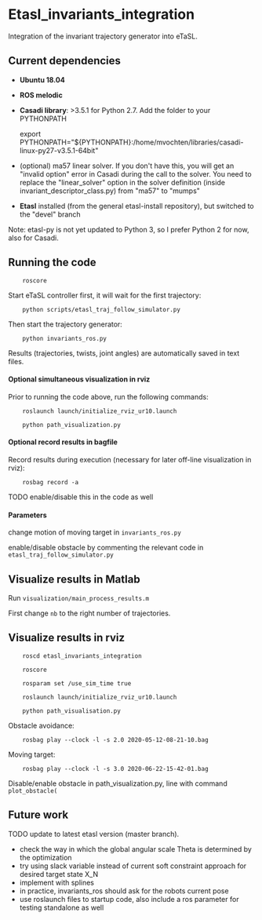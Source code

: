 # Etasl_invariants_integration

Integration of the invariant trajectory generator into eTaSL.


## Current dependencies

- **Ubuntu 18.04** 
- **ROS melodic** 
- **Casadi library**: >3.5.1 for Python 2.7. Add the folder to your PYTHONPATH  

    export PYTHONPATH="${PYTHONPATH}:/home/mvochten/libraries/casadi-linux-py27-v3.5.1-64bit"

- (optional) ma57 linear solver. If you don't have this, you will get an "invalid option" error in Casadi during the call to the solver. You need to replace the "linear_solver" option in the solver definition (inside invariant_descriptor_class.py) from "ma57" to "mumps"  
- **Etasl** installed (from the general etasl-install repository), but switched to the "devel" branch

Note: etasl-py is not yet updated to Python 3, so I prefer Python 2 for now, also for Casadi.


## Running the code

        roscore

Start eTaSL controller first, it will wait for the first trajectory:

        python scripts/etasl_traj_follow_simulator.py

Then start the trajectory generator:

        python invariants_ros.py

Results (trajectories, twists, joint angles) are automatically saved in text files.

#### Optional simultaneous visualization in rviz

Prior to running the code above, run the following commands:

        roslaunch launch/initialize_rviz_ur10.launch

        python path_visualization.py
        
#### Optional record results in bagfile

Record results during execution (necessary for later off-line visualization in rviz):

        rosbag record -a

TODO enable/disable this in the code as well

#### Parameters

change motion of moving target in `invariants_ros.py`

enable/disable obstacle by commenting the relevant code in `etasl_traj_follow_simulator.py`


## Visualize results in Matlab

Run `visualization/main_process_results.m`

First change `nb` to the right number of trajectories.

## Visualize results in rviz

        roscd etasl_invariants_integration

        roscore

        rosparam set /use_sim_time true

        roslaunch launch/initialize_rviz_ur10.launch

        python path_visualisation.py

Obstacle avoidance:

        rosbag play --clock -l -s 2.0 2020-05-12-08-21-10.bag

Moving target:

        rosbag play --clock -l -s 3.0 2020-06-22-15-42-01.bag

Disable/enable obstacle in path_visualization.py, line with command `plot_obstacle(`


## Future work

TODO update to latest etasl version (master branch). 

- check the way in which the global angular scale Theta is determined by the optimization
- try using slack variable instead of current soft constraint approach for desired target state X_N
- implement with splines
- in practice, invariants_ros should ask for the robots current pose
- use roslaunch files to startup code, also include a ros parameter for testing standalone as well

